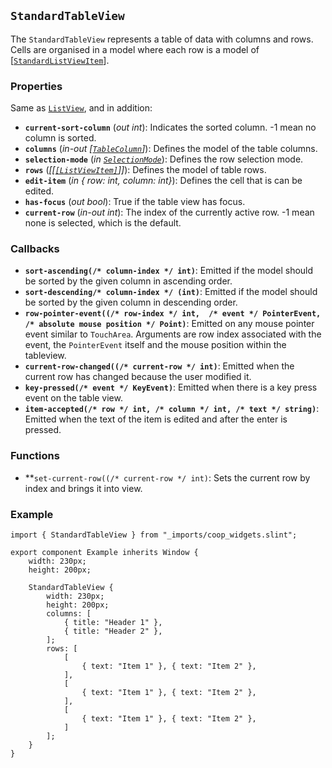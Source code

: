 <!--
SPDX-FileCopyrightText: 2023 Florian Blasius <co_sl@tutanota.com>
SPDX-License-Identifier: MIT
-->

## `StandardTableView`

The `StandardTableView` represents a table of data with columns and rows. Cells
are organised in a model where each row is a model of
\[[`StandardListViewItem`](../builtins/structs.md#standardlistviewitem)\].

### Properties

Same as [`ListView`](list-view.md), and in addition:

-   **`current-sort-column`** (_out_ _int_): Indicates the sorted column. -1 mean no column is sorted.
-   **`columns`** (_in-out_ _\[[`TableColumn`](https://slint.dev/releases/1.2.2/docs/slint/src/language/builtins/structs#tablecolumn)\]_): Defines the model of the table columns.
-   **`selection-mode`** (_in_ _[`SelectionMode`](../enums/selection-mode.md)_): Defines the row selection mode.
-   **`rows`** (_\[\[[`[ListViewItem]`](../structs/list-view-item.md)\]\]_): Defines the model of table rows.
-   **`edit-item`** (_in_ _{ row: int, column: int}_): Defines the cell that is can be edited.
-   **`has-focus`** (_out_ _bool_): True if the table view has focus.
-   **`current-row`** (_in-out_ _int_): The index of the currently active row. -1 mean none is selected, which is the default.

### Callbacks

-   **`sort-ascending(/* column-index */ int)`**: Emitted if the model should be sorted by the given column in ascending order.
-   **`sort-descending/* column-index */ (int)`**: Emitted if the model should be sorted by the given column in descending order.
-   **`row-pointer-event((/* row-index */ int,  /* event */ PointerEvent, /* absolute mouse position */ Point)`**: Emitted on any mouse pointer event similar to `TouchArea`. Arguments are row index associated with the event, the `PointerEvent` itself and the mouse position within the tableview.
-   **`current-row-changed((/* current-row */ int)`**: Emitted when the current row has changed because the user modified it.
-   **`key-pressed(/* event */ KeyEvent)`**: Emitted when there is a key press event on the table view.
-   **`item-accepted(/* row */ int, /* column */ int, /* text */ string)`**: Emitted when the text of the item is edited and after the enter is pressed.

### Functions

-   **`set-current-row((/* current-row */ int)`: Sets the current row by index and brings it into view.

### Example

```slint
import { StandardTableView } from "_imports/coop_widgets.slint";

export component Example inherits Window {
    width: 230px;
    height: 200px;

    StandardTableView {
        width: 230px;
        height: 200px;
        columns: [
            { title: "Header 1" },
            { title: "Header 2" },
        ];
        rows: [
            [
                { text: "Item 1" }, { text: "Item 2" },
            ],
            [
                { text: "Item 1" }, { text: "Item 2" },
            ],
            [
                { text: "Item 1" }, { text: "Item 2" },
            ]
        ];
    }
}
```
